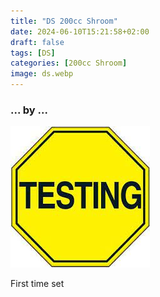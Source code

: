 ```yaml
---
title: "DS 200cc Shroom"
date: 2024-06-10T15:21:58+02:00
draft: false
tags: [DS]
categories: [200cc Shroom]
image: ds.webp
---
```

### ... by ...
![Nothing there](testing.jpg)

First time set